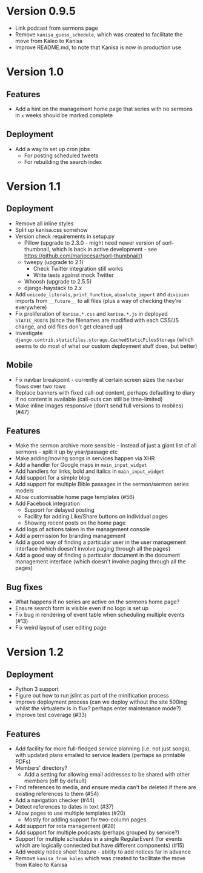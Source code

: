 Version 0.9.5
=============

- Link podcast from sermons page
- Remove `kanisa_guess_schedule`, which was created to facilitate the
  move from Kaleo to Kanisa
- Improve README.md, to note that Kanisa is now in production use

Version 1.0
===========

Features
--------

- Add a hint on the management home page that series with no sermons
  in `x` weeks should be marked complete

Deployment
----------

- Add a way to set up cron jobs
  - For posting scheduled tweets
  - For rebuilding the search index

Version 1.1
===========

Deployment
----------

- Remove all inline styles
- Split up kanisa.css somehow
- Version check requirements in setup.py
  - Pillow (upgrade to 2.3.0 - might need newer version of
    sorl-thumbnail, which is back in active development - see
    https://github.com/mariocesar/sorl-thumbnail/)
  - tweepy (upgrade to 2.1)
    - Check Twitter integration still works
    - Write tests against mock Twitter
  - Whoosh (upgrade to 2.5.5)
  - django-haystack to 2.x
- Add `unicode_literals`, `print_function`, `absolute_import` and
  `division` imports from `__future__` to all files (plus a way of
  checking they're everywhere)
- Fix proliferation of `kanisa.*.css` and `kanisa.*.js` in deployed
  `STATIC_ROOT`s (since the filenames are modified with each CSS/JS
  change, and old files don't get cleaned up)
- Investigate
  `django.contrib.staticfiles.storage.CachedStaticFilesStorage` (which
  seems to do most of what our custom deployment stuff does, but
  better)

Mobile
------

- Fix navbar breakpoint - currently at certain screen sizes the navbar
  flows over two rows
- Replace banners with fixed call-out content, perhaps defaulting to
  diary if no content is available (call-outs can still be
  time-limited)
- Make inline images responsive (don't send full versions to mobiles)
  (#47)

Features
--------

- Make the sermon archive more sensible - instead of just a giant list
  of all sermons - split it up by year/passage etc
- Make adding/moving songs in services happen via XHR
- Add a handler for Google maps in `main_input_widget`
- Add handlers for links, bold and italics in `main_input_widget`
- Add support for a simple blog
- Add support for multiple Bible passages in the sermon/sermon series
  models
- Allow customisable home page templates (#56)
- Add Facebook integration
  - Support for delayed posting
  - Facility for adding Like/Share buttons on individual pages
  - Showing recent posts on the home page
- Add logs of actions taken in the management console
- Add a permission for branding management
- Add a good way of finding a particular user in the user management
  interface (which doesn't involve paging through all the pages)
- Add a good way of finding a particular document in the document
  management interface (which doesn't involve paging through all the
  pages)

Bug fixes
---------

- What happens if no series are active on the sermons home page?
- Ensure search form is visible even if no logo is set up
- Fix bug in rendering of event table when scheduling multiple events
  (#13)
- Fix weird layout of user editing page

Version 1.2
===========

Deployment
----------

- Python 3 support
- Figure out how to run jslint as part of the minification process
- Improve deployment process (can we deploy without the site 500ing
  whilst the virtualenv is in flux? perhaps enter maintenance mode?)
- Improve test coverage (#33)

Features
--------

- Add facility for more full-fledged service planning (i.e. not just
  songs), with updated plans emailed to service leaders (perhaps as
  printable PDFs)
- Members' directory?
  - Add a setting for allowing email addresses to be shared with other
    members (off by default)
- Find references to media, and ensure media can't be deleted if there
  are existing references to them (#54)
- Add a navigation checker (#44)
- Detect references to dates in text (#37)
- Allow pages to use multiple templates (#20)
  - Mostly for adding support for two-column pages
- Add support for rota management (#28)
- Add support for multiple podcasts (perhaps grouped by service?)
- Support for multiple schedules in a single RegularEvent (for events
  which are logically connected but have different components) (#15)
- Add weekly notice sheet feature - ability to add notices far in
  advance
- Remove `kanisa_from_kaleo` which was created to facilitate the move
  from Kaleo to Kanisa

